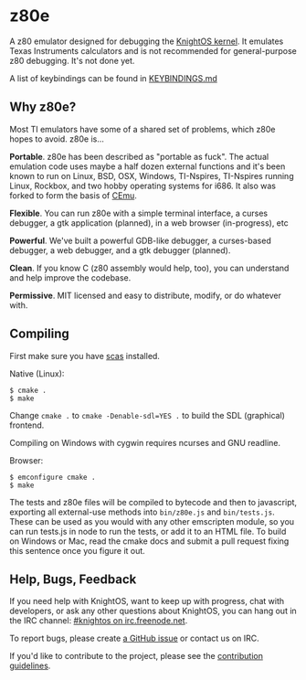 # z80e

A z80 emulator designed for debugging the [KnightOS kernel](https://github.com/KnightSoft/kernel). It emulates Texas Instruments calculators and is not recommended for general-purpose z80 debugging.
It's not done yet.

A list of keybindings can be found in [KEYBINDINGS.md](KEYBINDINGS.md)

## Why z80e?

Most TI emulators have some of a shared set of problems, which z80e hopes to avoid. z80e is...

**Portable**. z80e has been described as "portable as fuck". The actual emulation code uses maybe a half dozen external functions and it's been known to run on Linux, BSD, OSX, Windows, TI-Nspires, TI-Nspires running Linux, Rockbox, and two hobby operating systems for i686. It also was forked to form the basis of [CEmu](https://github.com/CE-Programming/CEmu).

**Flexible**. You can run z80e with a simple terminal interface, a curses debugger, a gtk application (planned), in a web browser (in-progress), etc

**Powerful**. We've built a powerful GDB-like debugger, a curses-based debugger, a web debugger, and a gtk debugger (planned).

**Clean**. If you know C (z80 assembly would help, too), you can understand and help improve the codebase.

**Permissive**. MIT licensed and easy to distribute, modify, or do whatever with.

## Compiling

First make sure you have [scas](https://github.com/KnightOS/scas) installed.

Native (Linux):

    $ cmake .
    $ make

Change `cmake .` to `cmake -Denable-sdl=YES .` to build the SDL (graphical) frontend.

Compiling on Windows with cygwin requires ncurses and GNU readline.

Browser:

    $ emconfigure cmake .
    $ make

The tests and z80e files will be compiled to bytecode and then to javascript, exporting all external-use methods into `bin/z80e.js` and `bin/tests.js`. These can be used as you would with any other emscripten module, so you can run tests.js in node to run the tests, or add it to an HTML file.
To build on Windows or Mac, read the cmake docs and submit a pull request fixing this sentence once you figure it out.

## Help, Bugs, Feedback

If you need help with KnightOS, want to keep up with progress, chat with
developers, or ask any other questions about KnightOS, you can hang out in the
IRC channel: [#knightos on irc.freenode.net](http://webchat.freenode.net/?channels=knightos).
 
To report bugs, please create [a GitHub issue](https://github.com/KnightOS/KnightOS/issues/new) or contact us on IRC.
 
If you'd like to contribute to the project, please see the [contribution guidelines](http://www.knightos.org/contributing).

